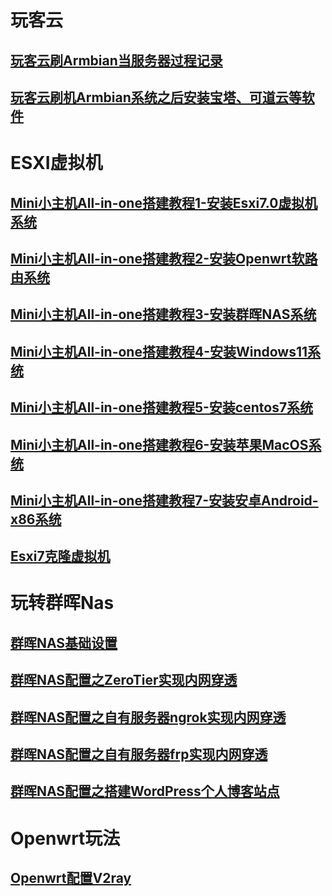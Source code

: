 # 玩客云

## [玩客云刷Armbian当服务器过程记录](玩客云刷Armbian当服务器过程记录.md)

## [玩客云刷机Armbian系统之后安装宝塔、可道云等软件](玩客云刷机Armbian系统之后安装宝塔、可道云等软件.md)



# ESXI虚拟机

## [Mini小主机All-in-one搭建教程1-安装Esxi7.0虚拟机系统](Mini小主机All-in-one搭建教程1-安装Esxi7.0虚拟机系统.md)
## [Mini小主机All-in-one搭建教程2-安装Openwrt软路由系统](Mini小主机All-in-one搭建教程2-安装Openwrt软路由系统.md)
## [Mini小主机All-in-one搭建教程3-安装群晖NAS系统](Mini小主机All-in-one搭建教程3-安装群晖NAS系统.md)
## [Mini小主机All-in-one搭建教程4-安装Windows11系统](Mini小主机All-in-one搭建教程4-安装Windows11系统.md)

## [Mini小主机All-in-one搭建教程5-安装centos7系统](Mini小主机All-in-one搭建教程5-安装centos7系统.md)

## [Mini小主机All-in-one搭建教程6-安装苹果MacOS系统](Mini小主机All-in-one搭建教程6-安装苹果MacOS系统.md)

## [Mini小主机All-in-one搭建教程7-安装安卓Android-x86系统](Mini小主机All-in-one搭建教程7-安装安卓Android-x86系统.md)

## [Esxi7克隆虚拟机](Esxi7克隆虚拟机.md)



# 玩转群晖Nas

## [群晖NAS基础设置](群晖NAS基础设置.md)

## [群晖NAS配置之ZeroTier实现内网穿透](群晖NAS配置之ZeroTier实现内网穿透.md)

## [群晖NAS配置之自有服务器ngrok实现内网穿透](群晖NAS配置之自有服务器ngrok实现内网穿透.md)

## [群晖NAS配置之自有服务器frp实现内网穿透](群晖NAS配置之自有服务器frp实现内网穿透.md)

## [群晖NAS配置之搭建WordPress个人博客站点](群晖NAS配置之搭建WordPress个人博客站点.md)



# Openwrt玩法

## [Openwrt配置V2ray](Openwrt配置V2ray.md)





